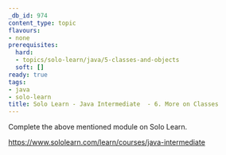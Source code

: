 ```yaml
---
_db_id: 974
content_type: topic
flavours:
- none
prerequisites:
  hard:
  - topics/solo-learn/java/5-classes-and-objects
  soft: []
ready: true
tags:
- java
- solo-learn
title: Solo Learn - Java Intermediate  - 6. More on Classes
---
```


Complete the above mentioned module on Solo Learn.

https://www.sololearn.com/learn/courses/java-intermediate